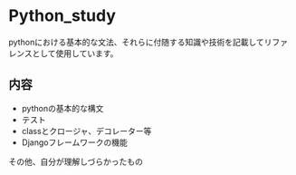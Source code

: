 # Python_study
pythonにおける基本的な文法、それらに付随する知識や技術を記載してリファレンスとして使用しています。

## 内容

- pythonの基本的な構文
- テスト
- classとクロージャ、デコレーター等
- Djangoフレームワークの機能

その他、自分が理解しづらかったもの
